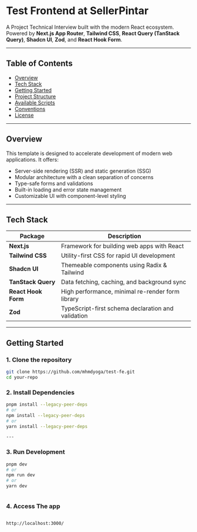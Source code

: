 # Test Frontend at SellerPintar

A Project Technical Interview built with the modern React ecosystem. Powered by **Next.js App Router**, **Tailwind CSS**, **React Query (TanStack Query)**, **Shadcn UI**, **Zod**, and **React Hook Form**.

 --- 

## Table of Contents

- [Overview](#overview)
- [Tech Stack](#tech-stack)
- [Getting Started](#getting-started)
- [Project Structure](#project-structure)
- [Available Scripts](#available-scripts)
- [Conventions](#conventions)
- [License](#license)

---

## Overview

This template is designed to accelerate development of modern web applications. It offers:

- Server-side rendering (SSR) and static generation (SSG)
- Modular architecture with a clean separation of concerns
- Type-safe forms and validations
- Built-in loading and error state management
- Customizable UI with component-level styling

---

## Tech Stack

| Package                | Description                               |
|------------------------|-------------------------------------------|
| **Next.js**            | Framework for building web apps with React |
| **Tailwind CSS**       | Utility-first CSS for rapid UI development |
| **Shadcn UI**          | Themeable components using Radix & Tailwind |
| **TanStack Query**     | Data fetching, caching, and background sync |
| **React Hook Form**    | High performance, minimal re-render form library |
| **Zod**                | TypeScript-first schema declaration and validation |

---

## Getting Started

### 1. Clone the repository

```bash
git clone https://github.com/mhmdyoga/test-fe.git
cd your-repo

```
###  2. Install Dependencies

```bash
pnpm install --legacy-peer-deps
# or
npm install --legacy-peer-deps
# or
yarn install --legacy-peer-deps

---

```
### 3. Run Development

```bash
pnpm dev
# or
npm run dev
# or
yarn dev

```

```

```
### 4. Access The app

```bash

http://localhost:3000/

```
